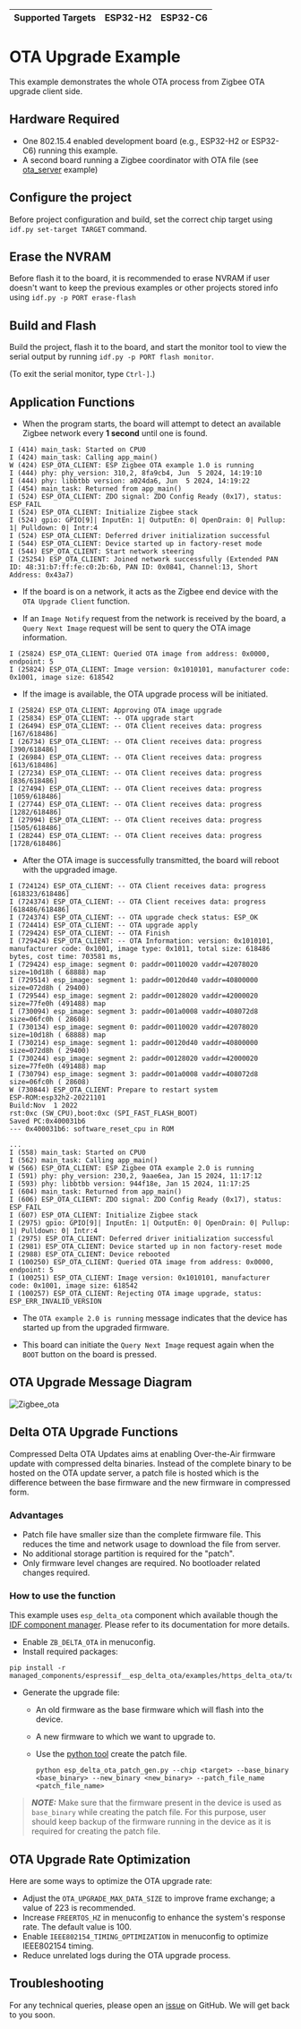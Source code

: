 | Supported Targets | ESP32-H2 | ESP32-C6 |
| ----------------- | -------- | -------- |

# OTA Upgrade Example 

This example demonstrates the whole OTA process from Zigbee OTA upgrade client side.

## Hardware Required

* One 802.15.4 enabled development board (e.g., ESP32-H2 or ESP32-C6) running this example.
* A second board running a Zigbee coordinator with OTA file (see [ota_server](../ota_server/) example)

## Configure the project

Before project configuration and build, set the correct chip target using `idf.py set-target TARGET` command.

## Erase the NVRAM 

Before flash it to the board, it is recommended to erase NVRAM if user doesn't want to keep the previous examples or other projects stored info 
using `idf.py -p PORT erase-flash`

## Build and Flash

Build the project, flash it to the board, and start the monitor tool to view the serial output by running `idf.py -p PORT flash monitor`.

(To exit the serial monitor, type ``Ctrl-]``.)

## Application Functions

- When the program starts, the board will attempt to detect an available Zigbee network every **1 second** until one is found.
```
I (414) main_task: Started on CPU0
I (424) main_task: Calling app_main()
W (424) ESP_OTA_CLIENT: ESP Zigbee OTA example 1.0 is running
I (444) phy: phy_version: 310,2, 8fa9cb4, Jun  5 2024, 14:19:10
I (444) phy: libbtbb version: a024da6, Jun  5 2024, 14:19:22
I (454) main_task: Returned from app_main()
I (524) ESP_OTA_CLIENT: ZDO signal: ZDO Config Ready (0x17), status: ESP_FAIL
I (524) ESP_OTA_CLIENT: Initialize Zigbee stack
I (524) gpio: GPIO[9]| InputEn: 1| OutputEn: 0| OpenDrain: 0| Pullup: 1| Pulldown: 0| Intr:4 
I (524) ESP_OTA_CLIENT: Deferred driver initialization successful
I (544) ESP_OTA_CLIENT: Device started up in factory-reset mode
I (544) ESP_OTA_CLIENT: Start network steering
I (25254) ESP_OTA_CLIENT: Joined network successfully (Extended PAN ID: 48:31:b7:ff:fe:c0:2b:6b, PAN ID: 0x0841, Channel:13, Short Address: 0x43a7)
```

- If the board is on a network, it acts as the Zigbee end device with the `OTA Upgrade Client` function.

- If an `Image Notify` request from the network is received by the board, a `Query Next Image` request will be sent to query the OTA image information.
```
I (25824) ESP_OTA_CLIENT: Queried OTA image from address: 0x0000, endpoint: 5
I (25824) ESP_OTA_CLIENT: Image version: 0x1010101, manufacturer code: 0x1001, image size: 618542
```

- If the image is available, the OTA upgrade process will be initiated.
```
I (25824) ESP_OTA_CLIENT: Approving OTA image upgrade
I (25834) ESP_OTA_CLIENT: -- OTA upgrade start
I (26494) ESP_OTA_CLIENT: -- OTA Client receives data: progress [167/618486]
I (26734) ESP_OTA_CLIENT: -- OTA Client receives data: progress [390/618486]
I (26984) ESP_OTA_CLIENT: -- OTA Client receives data: progress [613/618486]
I (27234) ESP_OTA_CLIENT: -- OTA Client receives data: progress [836/618486]
I (27494) ESP_OTA_CLIENT: -- OTA Client receives data: progress [1059/618486]
I (27744) ESP_OTA_CLIENT: -- OTA Client receives data: progress [1282/618486]
I (27994) ESP_OTA_CLIENT: -- OTA Client receives data: progress [1505/618486]
I (28244) ESP_OTA_CLIENT: -- OTA Client receives data: progress [1728/618486]
```

- After the OTA image is successfully transmitted, the board will reboot with the upgraded image.

```
I (724124) ESP_OTA_CLIENT: -- OTA Client receives data: progress [618323/618486]
I (724374) ESP_OTA_CLIENT: -- OTA Client receives data: progress [618486/618486]
I (724374) ESP_OTA_CLIENT: -- OTA upgrade check status: ESP_OK
I (724414) ESP_OTA_CLIENT: -- OTA upgrade apply
I (729424) ESP_OTA_CLIENT: -- OTA Finish
I (729424) ESP_OTA_CLIENT: -- OTA Information: version: 0x1010101, manufacturer code: 0x1001, image type: 0x1011, total size: 618486 bytes, cost time: 703581 ms,
I (729424) esp_image: segment 0: paddr=00110020 vaddr=42078020 size=10d18h ( 68888) map
I (729514) esp_image: segment 1: paddr=00120d40 vaddr=40800000 size=072d8h ( 29400) 
I (729544) esp_image: segment 2: paddr=00128020 vaddr=42000020 size=77fe0h (491488) map
I (730094) esp_image: segment 3: paddr=001a0008 vaddr=408072d8 size=06fc0h ( 28608) 
I (730134) esp_image: segment 0: paddr=00110020 vaddr=42078020 size=10d18h ( 68888) map
I (730214) esp_image: segment 1: paddr=00120d40 vaddr=40800000 size=072d8h ( 29400) 
I (730244) esp_image: segment 2: paddr=00128020 vaddr=42000020 size=77fe0h (491488) map
I (730794) esp_image: segment 3: paddr=001a0008 vaddr=408072d8 size=06fc0h ( 28608) 
W (730844) ESP_OTA_CLIENT: Prepare to restart system
ESP-ROM:esp32h2-20221101
Build:Nov  1 2022
rst:0xc (SW_CPU),boot:0xc (SPI_FAST_FLASH_BOOT)
Saved PC:0x400031b6
--- 0x400031b6: software_reset_cpu in ROM

...
I (558) main_task: Started on CPU0
I (562) main_task: Calling app_main()
W (566) ESP_OTA_CLIENT: ESP Zigbee OTA example 2.0 is running
I (591) phy: phy_version: 230,2, 9aae6ea, Jan 15 2024, 11:17:12
I (593) phy: libbtbb version: 944f18e, Jan 15 2024, 11:17:25
I (604) main_task: Returned from app_main()
I (606) ESP_OTA_CLIENT: ZDO signal: ZDO Config Ready (0x17), status: ESP_FAIL
I (607) ESP_OTA_CLIENT: Initialize Zigbee stack
I (2975) gpio: GPIO[9]| InputEn: 1| OutputEn: 0| OpenDrain: 0| Pullup: 1| Pulldown: 0| Intr:4 
I (2975) ESP_OTA_CLIENT: Deferred driver initialization successful
I (2981) ESP_OTA_CLIENT: Device started up in non factory-reset mode
I (2988) ESP_OTA_CLIENT: Device rebooted
I (100250) ESP_OTA_CLIENT: Queried OTA image from address: 0x0000, endpoint: 5
I (100251) ESP_OTA_CLIENT: Image version: 0x1010101, manufacturer code: 0x1001, image size: 618542
I (100257) ESP_OTA_CLIENT: Rejecting OTA image upgrade, status: ESP_ERR_INVALID_VERSION
```

- The `OTA example 2.0 is running` message indicates that the device has started up from the upgraded firmware.

- This board can initiate the `Query Next Image` request again  when the `BOOT` button on the board is pressed.

## OTA Upgrade Message Diagram

 ![Zigbee_ota](../../../docs/_static/zigbee-ota-upgrade-process.png)

## Delta OTA Upgrade Functions

Compressed Delta OTA Updates aims at enabling Over-the-Air firmware update with compressed delta binaries. Instead of the complete binary to be hosted on the OTA update server, a patch file is hosted which is the difference between the base firmware and the new firmware in compressed form.

### Advantages

* Patch file have smaller size than the complete firmware file. This reduces the time and network usage to download the file from server.
* No additional storage partition is required for the "patch".
* Only firmware level changes are required. No bootloader related changes required.

### How to use the function

This example uses `esp_delta_ota` component which available though the [IDF component manager](https://components.espressif.com/component/espressif/esp_delta_ota). Please refer to its documentation for more details.

* Enable `ZB_DELTA_OTA` in menuconfig.
* Install required packages:

```
pip install -r managed_components/espressif__esp_delta_ota/examples/https_delta_ota/tools/requirements.txt
```

* Generate the upgrade file:
    * An old firmware as the base firmware which will flash into the device.
    * A new firmware to which we want to upgrade to.
    * Use the [python tool](./managed_components/espressif__esp_delta_ota/examples/https_delta_ota/tools/esp_delta_ota_patch_gen.py) create the patch file.

        ```
        python esp_delta_ota_patch_gen.py --chip <target> --base_binary <base_binary> --new_binary <new_binary> --patch_file_name <patch_file_name>
        ```

> **_NOTE:_** Make sure that the firmware present in the device is used as `base_binary` while creating the patch file. For this purpose, user should keep backup of the firmware running in the device as it is required for creating the patch file.

## OTA Upgrade Rate Optimization

Here are some ways to optimize the OTA upgrade rate:
- Adjust the `OTA_UPGRADE_MAX_DATA_SIZE` to improve frame exchange; a value of 223 is recommended.
- Increase `FREERTOS_HZ` in menuconfig to enhance the system's response rate. The default value is 100.
- Enable `IEEE802154_TIMING_OPTIMIZATION` in menuconfig to optimize IEEE802154 timing.
- Reduce unrelated logs during the OTA upgrade process.

## Troubleshooting

For any technical queries, please open an [issue](https://github.com/espressif/esp-zigbee-sdk/issues) on GitHub. We will get back to you soon.
